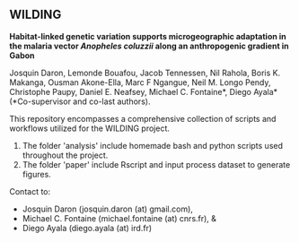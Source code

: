 ## WILDING

**Habitat-linked genetic variation supports microgeographic adaptation in the malaria vector _Anopheles coluzzii_ along an anthropogenic gradient in Gabon**

Josquin Daron, Lemonde Bouafou, Jacob Tennessen, Nil Rahola, Boris K. Makanga, Ousman Akone-Ella, Marc F Ngangue, Neil M. Longo Pendy, Christophe Paupy, Daniel E. Neafsey, Michael C. Fontaine*, Diego Ayala* (*Co-supervisor and co-last authors).

This repository encompasses a comprehensive collection of scripts and workflows utilized for the WILDING project.

1. The folder 'analysis' include homemade bash and python scripts used throughout the project.
2. The folder 'paper' include Rscript and input process dataset to generate figures.

Contact to:
- Josquin Daron (josquin.daron (at) gmail.com),
- Michael C. Fontaine (michael.fontaine (at) cnrs.fr), &
- Diego Ayala (diego.ayala (at) ird.fr) 
